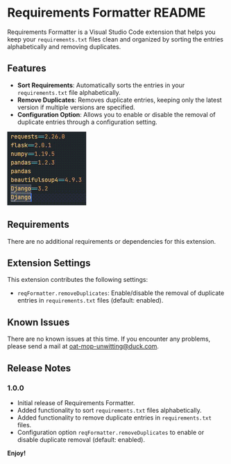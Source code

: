 # Requirements Formatter README

Requirements Formatter is a Visual Studio Code extension that helps you keep your `requirements.txt` files clean and organized by sorting the entries alphabetically and removing duplicates.

## Features

- **Sort Requirements**: Automatically sorts the entries in your `requirements.txt` file alphabetically.
- **Remove Duplicates**: Removes duplicate entries, keeping only the latest version if multiple versions are specified.
- **Configuration Option**: Allows you to enable or disable the removal of duplicate entries through a configuration setting.

![Requirements Formatter in action](https://github.com/moritzb/reqformatter/raw/main/images/reqformatter-action.gif)

## Requirements

There are no additional requirements or dependencies for this extension.

## Extension Settings

This extension contributes the following settings:

- `reqFormatter.removeDuplicates`: Enable/disable the removal of duplicate entries in `requirements.txt` files (default: enabled).

## Known Issues

There are no known issues at this time. If you encounter any problems, please send a mail at oat-mop-unwitting@duck.com.

## Release Notes

### 1.0.0

- Initial release of Requirements Formatter.
- Added functionality to sort `requirements.txt` files alphabetically.
- Added functionality to remove duplicate entries in `requirements.txt` files.
- Configuration option `reqFormatter.removeDuplicates` to enable or disable duplicate removal (default: enabled).

**Enjoy!**
